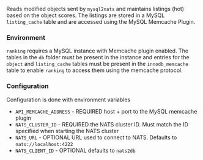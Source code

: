 Reads modified objects sent by `mysql2nats` and maintains listings (hot) based on the object scores. The listings are stored in a MySQL `listing_cache` table and are accessed using the MySQL Memcache Plugin.

### Environment
`ranking` requires a MySQL instance with Memcache plugin enabled. The tables in the `db` folder must be present in the instance and entries for the `object` and `listing_cache` tables must be present in the `innodb_memcache` table to enable `ranking` to access them using the memcache protocol.

### Configuration
Configuration is done with environment variables

- `API_MEMCACHE_ADDRESS` - REQUIRED host + port to the MySQL memcache plugin
- `NATS_CLUSTER_ID` - REQUIRED the NATS cluster ID. Must match the ID specified when starting the NATS cluster
- `NATS_URL` - OPTIONAL URL used to connect to NATS. Defaults to `nats://localhost:4222`
- `NATS_CLIENT_ID` - OPTIONAL defaults to `nats2db`